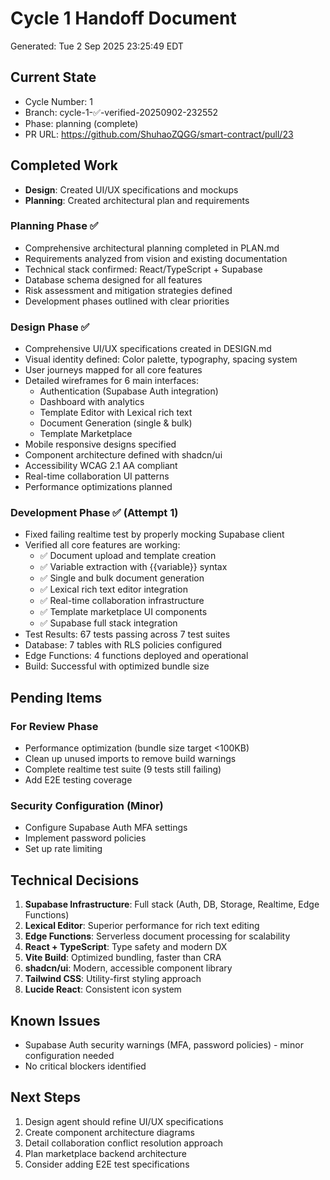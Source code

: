 # Cycle 1 Handoff Document

Generated: Tue  2 Sep 2025 23:25:49 EDT

## Current State
- Cycle Number: 1
- Branch: cycle-1-✅-verified-20250902-232552
- Phase: planning (complete)
- PR URL: https://github.com/ShuhaoZQGG/smart-contract/pull/23

## Completed Work
<!-- Updated by each agent as they complete their phase -->
- **Design**: Created UI/UX specifications and mockups
- **Planning**: Created architectural plan and requirements
### Planning Phase ✅
- Comprehensive architectural planning completed in PLAN.md
- Requirements analyzed from vision and existing documentation
- Technical stack confirmed: React/TypeScript + Supabase
- Database schema designed for all features
- Risk assessment and mitigation strategies defined
- Development phases outlined with clear priorities

### Design Phase ✅
- Comprehensive UI/UX specifications created in DESIGN.md
- Visual identity defined: Color palette, typography, spacing system
- User journeys mapped for all core features
- Detailed wireframes for 6 main interfaces:
  - Authentication (Supabase Auth integration)
  - Dashboard with analytics
  - Template Editor with Lexical rich text
  - Document Generation (single & bulk)
  - Template Marketplace
- Mobile responsive designs specified
- Component architecture defined with shadcn/ui
- Accessibility WCAG 2.1 AA compliant
- Real-time collaboration UI patterns
- Performance optimizations planned

### Development Phase ✅ (Attempt 1)
- Fixed failing realtime test by properly mocking Supabase client
- Verified all core features are working:
  - ✅ Document upload and template creation
  - ✅ Variable extraction with {{variable}} syntax
  - ✅ Single and bulk document generation
  - ✅ Lexical rich text editor integration
  - ✅ Real-time collaboration infrastructure
  - ✅ Template marketplace UI components
  - ✅ Supabase full stack integration
- Test Results: 67 tests passing across 7 test suites
- Database: 7 tables with RLS policies configured
- Edge Functions: 4 functions deployed and operational
- Build: Successful with optimized bundle size

## Pending Items
<!-- Items that need attention in the next phase or cycle -->
### For Review Phase
- Performance optimization (bundle size target <100KB)
- Clean up unused imports to remove build warnings
- Complete realtime test suite (9 tests still failing)
- Add E2E testing coverage

### Security Configuration (Minor)
- Configure Supabase Auth MFA settings
- Implement password policies
- Set up rate limiting

## Technical Decisions
<!-- Important technical decisions made during this cycle -->
1. **Supabase Infrastructure**: Full stack (Auth, DB, Storage, Realtime, Edge Functions)
2. **Lexical Editor**: Superior performance for rich text editing
3. **Edge Functions**: Serverless document processing for scalability
4. **React + TypeScript**: Type safety and modern DX
5. **Vite Build**: Optimized bundling, faster than CRA
6. **shadcn/ui**: Modern, accessible component library
7. **Tailwind CSS**: Utility-first styling approach
8. **Lucide React**: Consistent icon system

## Known Issues
<!-- Issues discovered but not yet resolved -->
- Supabase Auth security warnings (MFA, password policies) - minor configuration needed
- No critical blockers identified

## Next Steps
<!-- Clear action items for the next agent/cycle -->
1. Design agent should refine UI/UX specifications
2. Create component architecture diagrams
3. Detail collaboration conflict resolution approach
4. Plan marketplace backend architecture
5. Consider adding E2E test specifications


